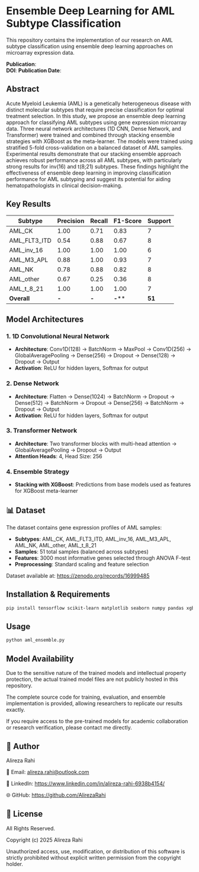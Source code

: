 # Ensemble Deep Learning for AML Subtype Classification

This repository contains the implementation of our research on AML subtype classification using ensemble deep learning approaches on microarray expression data.

**Publication**:  
**DOI**:
**Publication Date**:

##  Abstract

Acute Myeloid Leukemia (AML) is a genetically heterogeneous disease with distinct molecular subtypes that require precise classification for optimal treatment selection. In this study, we propose an ensemble deep learning approach for classifying AML subtypes using gene expression microarray data. Three neural network architectures (1D CNN, Dense Network, and Transformer) were trained and combined through stacking ensemble strategies with XGBoost as the meta-learner. The models were trained using stratified 5-fold cross-validation on a balanced dataset of AML samples. Experimental results demonstrate that our stacking ensemble approach achieves robust performance across all AML subtypes, with particularly strong results for inv(16) and t(8;21) subtypes. These findings highlight the effectiveness of ensemble deep learning in improving classification performance for AML subtyping and suggest its potential for aiding hematopathologists in clinical decision-making.

##  Key Results

| Subtype | Precision | Recall | F1-Score | Support |
|---------|----------|--------|----------|---------|
| AML_CK | 1.00 | 0.71 | 0.83 | 7 |
| AML_FLT3_ITD | 0.54 | 0.88 | 0.67 | 8 |
| AML_inv_16 | 1.00 | 1.00 | 1.00 | 6 |
| AML_M3_APL | 0.88 | 1.00 | 0.93 | 7 |
| AML_NK | 0.78 | 0.88 | 0.82 | 8 |
| AML_other | 0.67 | 0.25 | 0.36 | 8 |
| AML_t_8_21 | 1.00 | 1.00 | 1.00 | 7 |
| **Overall** | **-** | **-** | **-**** | **51** |



##  Model Architectures

### 1. 1D Convolutional Neural Network
- **Architecture**: Conv1D(128) → BatchNorm → MaxPool → Conv1D(256) → GlobalAveragePooling → Dense(256) → Dropout → Dense(128) → Dropout → Output
- **Activation**: ReLU for hidden layers, Softmax for output

### 2. Dense Network
- **Architecture**: Flatten → Dense(1024) → BatchNorm → Dropout → Dense(512) → BatchNorm → Dropout → Dense(256) → BatchNorm → Dropout → Output
- **Activation**: ReLU for hidden layers, Softmax for output

### 3. Transformer Network
- **Architecture**: Two transformer blocks with multi-head attention → GlobalAveragePooling → Dropout → Output
- **Attention Heads**: 4, Head Size: 256

### 4. Ensemble Strategy
- **Stacking with XGBoost**: Predictions from base models used as features for XGBoost meta-learner

## 📊 Dataset

The dataset contains gene expression profiles of AML samples:
- **Subtypes**: AML_CK, AML_FLT3_ITD, AML_inv_16, AML_M3_APL, AML_NK, AML_other, AML_t_8_21
- **Samples**: 51 total samples (balanced across subtypes)
- **Features**: 3000 most informative genes selected through ANOVA F-test
- **Preprocessing**: Standard scaling and feature selection

Dataset available at: https://zenodo.org/records/16999485

##  Installation & Requirements

```bash
pip install tensorflow scikit-learn matplotlib seaborn numpy pandas xgboost joblib
```

## Usage

```bash
python aml_ensemble.py
```

## Model Availability

Due to the sensitive nature of the trained models and intellectual property protection, the actual trained model files are not publicly hosted in this repository.

The complete source code for training, evaluation, and ensemble implementation is provided, allowing researchers to replicate our results exactly.

If you require access to the pre-trained models for academic collaboration or research verification, please contact me directly.

## 👨 Author

Alireza Rahi

📧 Email: alireza.rahi@outlook.com

💼 LinkedIn: https://www.linkedin.com/in/alireza-rahi-6938b4154/

🌐 GitHub: https://github.com/AlirezaRahi

## 📄 License

All Rights Reserved.

Copyright (c) 2025 Alireza Rahi

Unauthorized access, use, modification, or distribution of this software is strictly prohibited without explicit written permission from the copyright holder.
